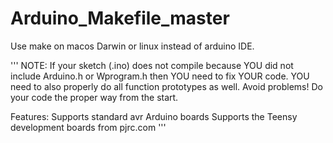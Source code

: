 Arduino_Makefile_master
=======================

Use make on macos Darwin or linux instead of arduino IDE.

'''
NOTE:
  If your sketch (.ino) does not compile because YOU did not include Arduino.h or 
  Wprogram.h then YOU need to fix YOUR code.
  YOU need to also properly do all function prototypes as well.
  Avoid problems! Do your code the proper way from the start.

Features:
  Supports standard avr Arduino boards
  Supports the Teensy development boards from pjrc.com
'''
